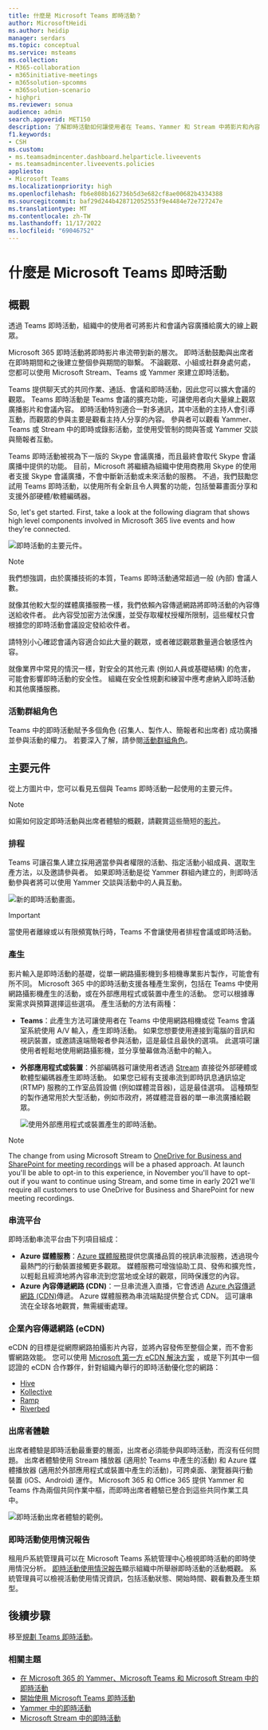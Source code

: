 ```yaml
---
title: 什麼是 Microsoft Teams 即時活動？
author: MicrosoftHeidi
ms.author: heidip
manager: serdars
ms.topic: conceptual
ms.service: msteams
ms.collection:
- M365-collaboration
- m365initiative-meetings
- m365solution-spcomms
- m365solution-scenario
- highpri
ms.reviewer: sonua
audience: admin
search.appverid: MET150
description: 了解即時活動如何讓使用者在 Teams、Yammer 和 Stream 中將影片和內容廣播給更多線上觀眾。
f1.keywords:
- CSH
ms.custom:
- ms.teamsadmincenter.dashboard.helparticle.liveevents
- ms.teamsadmincenter.liveevents.policies
appliesto:
- Microsoft Teams
ms.localizationpriority: high
ms.openlocfilehash: fb6e808b162736b5d3e682cf8ae00682b4334388
ms.sourcegitcommit: baf29d244b428712052553f9e4484e72e727247e
ms.translationtype: MT
ms.contentlocale: zh-TW
ms.lasthandoff: 11/17/2022
ms.locfileid: "69046752"
---
```

# <a name="what-are-microsoft-teams-live-events"></a>什麼是 Microsoft Teams 即時活動

## <a name="overview"></a>概觀

透過 Teams 即時活動，組織中的使用者可將影片和會議內容廣播給廣大的線上觀眾。

Microsoft 365 即時活動將即時影片串流帶到新的層次。 即時活動鼓勵與出席者在即時期間和之後建立整個參與期間的聯繫。 不論觀眾、小組或社群身處何處，您都可以使用 Microsoft Stream、Teams 或 Yammer 來建立即時活動。  

Teams 提供聊天式的共同作業、通話、會議和即時活動，因此您可以擴大會議的觀眾。 Teams 即時活動是 Teams 會議的擴充功能，可讓使用者向大量線上觀眾廣播影片和會議內容。 即時活動特別適合一對多通訊，其中活動的主持人會引導互動，而觀眾的參與主要是觀看主持人分享的內容。 參與者可以觀看 Yammer、Teams 或 Stream 中的即時或錄影活動，並使用受管制的問與答或 Yammer 交談與簡報者互動。

Teams 即時活動被視為下一版的 Skype 會議廣播，而且最終會取代 Skype 會議廣播中提供的功能。 目前，Microsoft 將繼續為組織中使用商務用 Skype 的使用者支援 Skype 會議廣播，不會中斷新活動或未來活動的服務。 不過，我們鼓勵您試用 Teams 即時活動，以使用所有全新且令人興奮的功能，包括螢幕畫面分享和支援外部硬體/軟體編碼器。

So, let's get started. First, take a look at the following diagram that shows high level components involved in Microsoft 365 live events and how they're connected.

![即時活動的主要元件。](../media/live-events-flow-diagram.png  "即時活動、排程、產生、Stream 平台、認證的協力廠商 eCDN 提供者的主要元件")

> [!Note]
> 我們想強調，由於廣播技術的本質，Teams 即時活動通常超過一般 (內部) 會議人數。
>
> 就像其他較大型的媒體廣播服務一樣，我們依賴內容傳遞網路將即時活動的內容傳送給收件者。 此內容受加密方法保護，並受存取權杖授權所限制，這些權杖只會根據您的即時活動會議設定發給收件者。
>
> 請特別小心確認會議內容適合如此大量的觀眾，或者確認觀眾數量適合敏感性內容。  
>
> 就像業界中常見的情況一樣，對安全的其他元素 (例如人員或基礎結構) 的危害，可能會影響即時活動的安全性。 組織在安全性規劃和練習中應考慮納入即時活動和其他廣播服務。

### <a name="event-group-roles"></a>活動群組角色

Teams 中的即時活動賦予多個角色 (召集人、製作人、簡報者和出席者) 成功廣播並參與活動的權力。 若要深入了解，請參閱[活動群組角色](https://support.office.com/article/get-started-with-microsoft-teams-live-events-d077fec2-a058-483e-9ab5-1494afda578a?ui=en-US&rs=en-US&ad=US#bkmk_roles)。

## <a name="key-components"></a>主要元件

從上方圖片中，您可以看見五個與 Teams 即時活動一起使用的主要元件。

> [!NOTE]
> 如需如何設定即時活動與出席者體驗的概觀，請觀賞這些簡短的[影片](https://support.office.com/article/video-plan-and-schedule-a-live-event-f92363a0-6d98-46d2-bdd9-f2248075e502)。

### <a name="scheduling"></a>排程

Teams 可讓召集人建立採用適當參與者權限的活動、指定活動小組成員、選取生產方法，以及邀請參與者。 如果即時活動是從 Yammer 群組內建立的，則即時活動參與者將可以使用 Yammer 交談與活動中的人員互動。

![新的即時活動畫面。](../media/teams-live-events-schedule.png "顯示新即時活動畫面以建立和排程新即時活動的螢幕擷取畫面")

> [!IMPORTANT]
> 當使用者離線或以有限頻寬執行時，Teams 不會讓使用者排程會議或即時活動。

### <a name="production"></a>產生

影片輸入是即時活動的基礎，從單一網路攝影機到多相機專業影片製作，可能會有所不同。 Microsoft 365 中的即時活動支援各種產生案例，包括在 Teams 中使用網路攝影機產生的活動，或在外部應用程式或裝置中產生的活動。 您可以根據專案需求與預算選擇這些選項。 產生活動的方法有兩種：

- **Teams**：此產生方法可讓使用者在 Teams 中使用網路相機或從 Teams 會議室系統使用 A/V 輸入，產生即時活動。 如果您想要使用連接到電腦的音訊和視訊裝置，或邀請遠端簡報者參與活動，這是最佳且最快的選項。 此選項可讓使用者輕鬆地使用網路攝影機，並分享螢幕做為活動中的輸入。

- **外部應用程式或裝置**：外部編碼器可讓使用者透過 [Stream](https://stream.microsoft.com) 直接從外部硬體或軟體型編碼器產生即時活動。 如果您已經有支援串流到即時訊息通訊協定 (RTMP) 服務的工作室品質設備 (例如媒體混音器)，這是最佳選項。 這種類型的製作通常用於大型活動，例如市政府，將媒體混音器的單一串流廣播給觀眾。

    ![使用外部應用程式或裝置產生的即時活動。](../media/teams-live-events-external-encoder.png "顯示使用外部應用程式或裝置產生方法產生的即時活動的螢幕擷取畫面")

>[!Note]
> The change from using Microsoft Stream to [OneDrive for Business and SharePoint for meeting recordings](../tmr-meeting-recording-change.md) will be a phased approach. At launch you'll be able to opt-in to this experience, in November you'll have to opt-out if you want to continue using Stream, and some time in early 2021 we'll require all customers to use OneDrive for Business and SharePoint for new meeting recordings.

### <a name="streaming-platform"></a>串流平台

即時活動串流平台由下列項目組成：

- **Azure 媒體服務**：[Azure 媒體服務](/azure/media-services/previous/)提供您廣播品質的視訊串流服務，透過現今最熱門的行動裝置接觸更多觀眾。 媒體服務可增強協助工具、發佈和擴充性，以輕鬆且經濟地將內容串流到您當地或全球的觀眾，同時保護您的內容。
- **Azure 內容傳遞網路 (CDN)**：一旦串流進入直播，它會透過 [Azure 內容傳遞網路 (CDN)](/azure/cdn/)傳遞。 Azure 媒體服務為串流端點提供整合式 CDN。 這可讓串流在全球各地觀賞，無需緩衝處理。

### <a name="enterprise-content-delivery-network-ecdn"></a>企業內容傳遞網路 (eCDN)

eCDN 的目標是從網際網路拍攝影片內容，並將內容發佈至整個企業，而不會影響網路效能。 您可以使用 [Microsoft 第一方 eCDN 解決方案](/ecdn) ，或是下列其中一個認證的 eCDN 合作夥伴，針對組織內舉行的即時活動優化您的網路：

- [Hive](https://www.hivestreaming.com/partners/integration-partners/microsoft/)
- [Kollective](https://kollective.com/ecdn-solutions/microsoft-live-events/)
- [Ramp](https://rampecdn.com)
- [Riverbed](https://www.riverbed.com/solutions/office-365.html)

### <a name="attendee-experience"></a>出席者體驗

出席者體驗是即時活動最重要的層面，出席者必須能參與即時活動，而沒有任何問題。 出席者體驗使用 Stream 播放器 (適用於 Teams 中產生的活動) 和 Azure 媒體播放器 (適用於外部應用程式或裝置中產生的活動)，可跨桌面、瀏覽器與行動裝置 (iOS、Android) 運作。 Microsoft 365 和 Office 365 提供 Yammer 和 Teams 作為兩個共同作業中樞，而即時出席者體驗已整合到這些共同作業工具中。

![即時活動出席者體驗的範例。](../media/teams-live-events-attendee.png "顯示即時活動出席者體驗的螢幕擷取畫面")

### <a name="live-event-usage-report"></a>即時活動使用情況報告

租用戶系統管理員可以在 Microsoft Teams 系統管理中心檢視即時活動的即時使用情況分析。  [即時活動使用情況報告](../teams-analytics-and-reports/teams-live-event-usage-report.md)顯示組織中所舉辦即時活動的活動概觀。  系統管理員可以檢視活動使用情況資訊，包括活動狀態、開始時間、觀看數及產生類型。  

## <a name="next-steps"></a>後續步驟

移至[規劃 Teams 即時活動](plan-for-teams-live-events.md)。

### <a name="related-topics"></a>相關主題

- [在 Microsoft 365 的 Yammer、Microsoft Teams 和 Microsoft Stream 中的即時活動](/stream/live-event-m365)
- [開始使用 Microsoft Teams 即時活動](https://support.office.com/article/d077fec2-a058-483e-9ab5-1494afda578a)
- [Yammer 中的即時活動](https://support.office.com/article/live-events-in-yammer-4ece0ee2-c268-4636-bf2a-16e454befe57)
- [Microsoft Stream 中的即時活動](/stream/live-event-overview)
